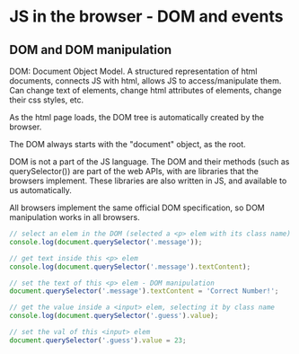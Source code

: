 # JS in the browser - DOM and events
## DOM and DOM manipulation
DOM: Document Object Model. A structured representation of html documents, connects JS with html, allows JS to access/manipulate them. Can change text of elements, change html attributes of elements, change their css styles, etc. 

As the html page loads, the DOM tree is automatically created by the browser. 

The DOM always starts with the "document" object, as the root. 

DOM is not a part of the JS language. The DOM and their methods (such as querySelector()) are part of the web APIs, with are libraries that the browsers implement. These libraries are also written in JS, and available to us automatically. 

All browsers implement the same official DOM specification, so DOM manipulation works in all browsers. 

```js
// select an elem in the DOM (selected a <p> elem with its class name)
console.log(document.querySelector('.message'));

// get text inside this <p> elem 
console.log(document.querySelector('.message').textContent); 

// set the text of this <p> elem - DOM manipulation
document.querySelector('.message').textContent = 'Correct Number!';

// get the value inside a <input> elem, selecting it by class name
console.log(document.querySelector('.guess').value);

// set the val of this <input> elem
document.querySelector('.guess').value = 23;


```



























